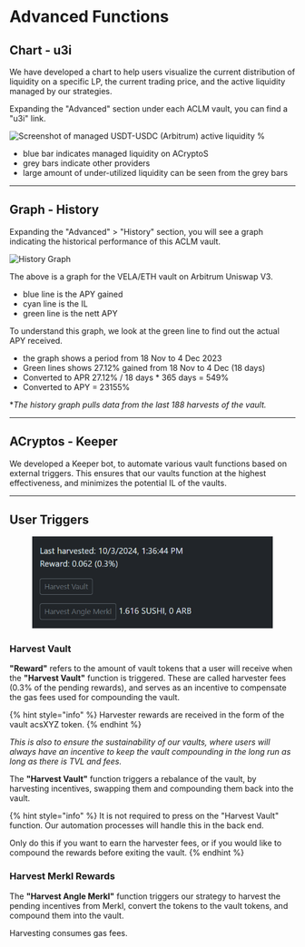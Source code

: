 # Advanced Functions

## Chart - u3i

We have developed a chart to help users visualize the current distribution of liquidity on a specific LP, the current trading price, and the active liquidity managed by our strategies.

Expanding the "Advanced" section under each ACLM vault, you can find a "u3i" link.&#x20;

<img src="https://raw.githubusercontent.com/acryptos/docs.acryptos.com/master/images/u3i%20-%20Arbitrum%20USDT-USDC%20240228.png" alt="Screenshot of managed USDT-USDC (Arbitrum) active liquidity %" data-size="original">

* blue bar indicates managed liquidity on ACryptoS
* grey bars indicate other providers
* large amount of under-utilized liquidity can be seen from the grey bars

***

## Graph - History

Expanding the "Advanced" > "History" section, you will see a graph indicating the historical performance of this ACLM vault.

![History Graph](https://raw.githubusercontent.com/acryptos/docs.acryptos.com/master/images/History%20Graph%20-%20VELA-ETH.jpg)

The above is a graph for the VELA/ETH vault on Arbitrum Uniswap V3.

* blue line is the APY gained
* cyan line is the IL
* green line is the nett APY

To understand this graph, we look at the green line to find out the actual APY received.

* the graph shows a period from 18 Nov to 4 Dec 2023
* Green lines shows 27.12% gained from 18 Nov to 4 Dec (18 days)
* Converted to APR 27.12% / 18 days \* 365 days = 549%
* Converted to APY = 23155%

\*_The history graph pulls data from the last 188 harvests of the vault._

***

## ACryptos - Keeper

We developed a Keeper bot, to automate various vault functions based on external triggers. This ensures that our vaults function at the highest effectiveness, and minimizes the potential IL of the vaults.

***

## User Triggers

<figure><img src="../../.gitbook/assets/image (2).png" alt=""><figcaption></figcaption></figure>

### Harvest Vault

**"Reward"** refers to the amount of vault tokens that a user will receive when the **"Harvest Vault"** function is triggered. These are called harvester fees (0.3% of the pending rewards), and serves as an incentive to compensate the gas fees used for compounding the vault.

{% hint style="info" %}
Harvester rewards are received in the form of the vault acsXYZ token.
{% endhint %}

_This is also to ensure the sustainability of our vaults, where users will always have an incentive to keep the vault compounding in the long run as long as there is TVL and fees._

The **"Harvest Vault"** function triggers a rebalance of the vault, by harvesting incentives, swapping them and compounding them back into the vault.

{% hint style="info" %}
It is not required to press on the "Harvest Vault" function. Our automation processes will handle this in the back end.

Only do this if you want to earn the harvester fees, or if you would like to compound the rewards before exiting the vault.
{% endhint %}

### Harvest Merkl Rewards

The **"Harvest Angle Merkl"** function triggers our strategy to harvest the pending incentives from Merkl, convert the tokens to the vault tokens, and compound them into the vault.

Harvesting consumes gas fees.
